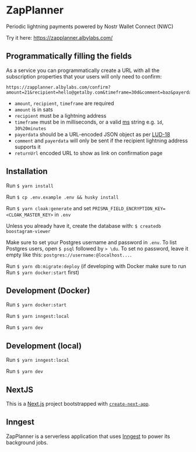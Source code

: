 # ZapPlanner

Periodic lightning payments powered by Nostr Wallet Connect (NWC)

Try it here: https://zapplanner.albylabs.com/

## Programmatically filling the fields

As a service you can programmatically create a URL with all the subscription properties that your users will only need to confirm:

```
https://zapplanner.albylabs.com/confirm?amount=21&recipient=hello@getalby.com&timeframe=30d&comment=baz&payerdata=%7B%22name%22%3A%22Bob%22%7D&returnUrl=https%3A%2F%2Fexample.com
```

- `amount`, `recipient`, `timeframe` are required
- `amount` is in sats
- `recipient` must be a lightning address
- `timeframe` must be in milliseconds, or a valid [ms](https://www.npmjs.com/package/ms) string e.g. `1d`, `30%20minutes`
- `payerdata` should be a URL-encoded JSON object as per [LUD-18](https://github.com/lnurl/luds/blob/luds/18.md)
- `comment` and `payerdata` will only be sent if the recipient lightning address supports it
- `returnUrl` encoded URL to show as link on confirmation page

## Installation

Run `$ yarn install`

Run `$ cp .env.example .env && husky install`

Run `$ yarn cloak:generate` and set `PRISMA_FIELD_ENCRYPTION_KEY=<CLOAK_MASTER_KEY>` in `.env`

Unless you already have it, create the database with: `$ createdb boostagram-viewer`

Make sure to set your Postgres username and password in `.env`. To list Postgres users, open `$ psql` followed by `> \du`. To set no password, leave it empty like this: `postgres://username:@localhost...`.

Run `$ yarn db:migrate:deploy` (if developing with Docker make sure to run Run `$ yarn docker:start` first)

## Development (Docker)

Run `$ yarn docker:start`

Run `$ yarn inngest:local`

Run `$ yarn dev`

## Development (local)

Run `$ yarn inngest:local`

Run `$ yarn dev`

## NextJS

This is a [Next.js](https://nextjs.org/) project bootstrapped with [`create-next-app`](https://github.com/vercel/next.js/tree/canary/packages/create-next-app).

## Inngest

ZapPlanner is a serverless application that uses [Inngest](https://www.inngest.com/) to power its background jobs.
